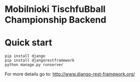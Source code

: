 Mobilnioki TischfuBball Championship Backend
============================================

Quick start
===========

	pip install django
	pip install djangorestframework
	python manage.py runserver

For more details go to: http://www.django-rest-framework.org/